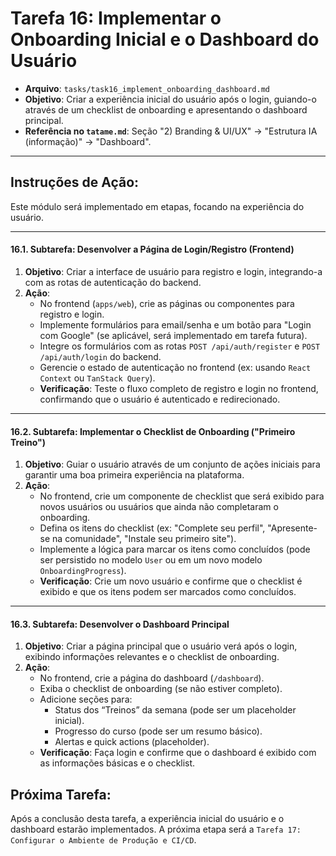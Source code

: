 # Tarefa 16: Implementar o Onboarding Inicial e o Dashboard do Usuário

*   **Arquivo**: `tasks/task16_implement_onboarding_dashboard.md`
*   **Objetivo**: Criar a experiência inicial do usuário após o login, guiando-o através de um checklist de onboarding e apresentando o dashboard principal.
*   **Referência no `tatame.md`**: Seção "2) Branding & UI/UX" -> "Estrutura IA (informação)" -> "Dashboard".

---

## Instruções de Ação:

Este módulo será implementado em etapas, focando na experiência do usuário.

---

#### **16.1. Subtarefa: Desenvolver a Página de Login/Registro (Frontend)**

1.  **Objetivo**: Criar a interface de usuário para registro e login, integrando-a com as rotas de autenticação do backend.
2.  **Ação**:
    *   No frontend (`apps/web`), crie as páginas ou componentes para registro e login.
    *   Implemente formulários para email/senha e um botão para "Login com Google" (se aplicável, será implementado em tarefa futura).
    *   Integre os formulários com as rotas `POST /api/auth/register` e `POST /api/auth/login` do backend.
    *   Gerencie o estado de autenticação no frontend (ex: usando `React Context` ou `TanStack Query`).
    *   **Verificação**: Teste o fluxo completo de registro e login no frontend, confirmando que o usuário é autenticado e redirecionado.

---

#### **16.2. Subtarefa: Implementar o Checklist de Onboarding ("Primeiro Treino")**

1.  **Objetivo**: Guiar o usuário através de um conjunto de ações iniciais para garantir uma boa primeira experiência na plataforma.
2.  **Ação**:
    *   No frontend, crie um componente de checklist que será exibido para novos usuários ou usuários que ainda não completaram o onboarding.
    *   Defina os itens do checklist (ex: "Complete seu perfil", "Apresente-se na comunidade", "Instale seu primeiro site").
    *   Implemente a lógica para marcar os itens como concluídos (pode ser persistido no modelo `User` ou em um novo modelo `OnboardingProgress`).
    *   **Verificação**: Crie um novo usuário e confirme que o checklist é exibido e que os itens podem ser marcados como concluídos.

---

#### **16.3. Subtarefa: Desenvolver o Dashboard Principal**

1.  **Objetivo**: Criar a página principal que o usuário verá após o login, exibindo informações relevantes e o checklist de onboarding.
2.  **Ação**:
    *   No frontend, crie a página do dashboard (`/dashboard`).
    *   Exiba o checklist de onboarding (se não estiver completo).
    *   Adicione seções para:
        *   Status dos “Treinos” da semana (pode ser um placeholder inicial).
        *   Progresso do curso (pode ser um resumo básico).
        *   Alertas e quick actions (placeholder).
    *   **Verificação**: Faça login e confirme que o dashboard é exibido com as informações básicas e o checklist.

## Próxima Tarefa:

Após a conclusão desta tarefa, a experiência inicial do usuário e o dashboard estarão implementados. A próxima etapa será a `Tarefa 17: Configurar o Ambiente de Produção e CI/CD`.
